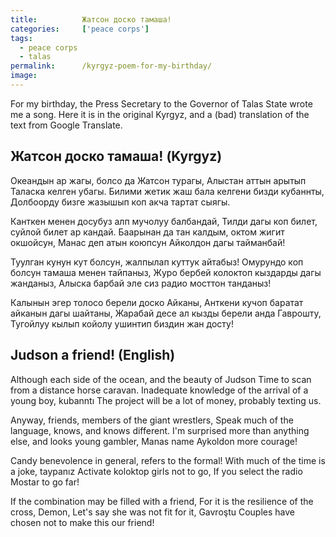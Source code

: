 ```yaml
---
title:			Жатсон доско тамаша!
categories:		['peace corps']
tags:
  - peace corps
  - talas
permalink: 		/kyrgyz-poem-for-my-birthday/
image:			
---
```



For my birthday, the Press Secretary to the Governor of Talas State wrote me
a song. Here it is in the original Kyrgyz, and a (bad) translation of the text from Google Translate. 

## Жатсон доско тамаша! (Kyrgyz)

Океандын ар жагы, болсо да Жатсон турагы,
Алыстан аттын арытып Таласка келген убагы.
Билими жетик жаш бала келгени бизди кубаннты,
Долбоорду бизге жазышып коп акча тартат сыягы.

Канткен менен досубуз алп мучолуу балбандай,
Тилди дагы коп билет, суйлой билет ар кандай.
Баарынан да тан калдым, октом жигит окшойсун,
Манас деп атын коюпсун Айколдон дагы тайманбай!

Туулган кунун кут болсун, жалпылап куттук айтабыз!
Омурундо коп болсун тамаша менен тайпаныз,
Журо бербей колоктоп кыздарды дагы жанданыз,
Алыска барбай эле сиз радио мосттон танданыз!

Калынын эгер толосо берели доско Айканы,
Анткени кучоп баратат айканын дагы шайтаны,
Жарабай десе ал кызды берели анда Гаврошту,
Тугойлуу кылып койолу ушинтип биздин жан досту!

## Judson a friend! (English)

Although each side of the ocean, and the beauty of Judson
Time to scan from a distance horse caravan.
Inadequate knowledge of the arrival of a young boy, kubanntı
The project will be a lot of money, probably texting us.

Anyway, friends, members of the giant wrestlers,
Speak much of the language, knows, and knows different.
I'm surprised more than anything else, and looks young gambler,
Manas name Aykoldon more courage!

Candy benevolence in general, refers to the formal!
With much of the time is a joke, taypanız
Activate koloktop girls not to go,
If you select the radio Mostar to go far!

If the combination may be filled with a friend,
For it is the resilience of the cross, Demon,
Let's say she was not fit for it, Gavroştu
Couples have chosen not to make this our friend!